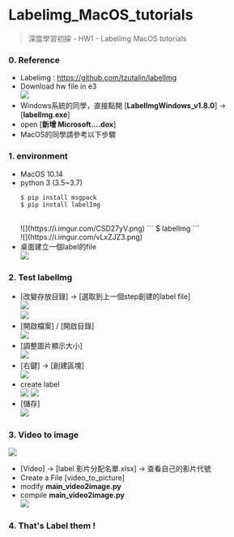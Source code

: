 # Labelimg_MacOS_tutorials

> 深度學習初探 - HW1 - Labelimg MacOS tutorials

### 0. Reference 
- Labelimg : https://github.com/tzutalin/labelImg
- Download hw file in e3<br />
    ![](https://i.imgur.com/usQ2Mss.png)
- Windows系統的同學，直接點開 [**LabelImgWindows_v1.8.0**] -> [**labelImg.exe**]
- open [**新增 Microsoft....dox**]
- MacOS的同學請參考以下步驟

### 1. environment
- MacOS 10.14
- python 3 (3.5~3.7)
    ```
    $ pip install msgpack
    $ pip install labelImg
    ```
    <br />
    ![](https://i.imgur.com/CSD27yV.png)
    ```
    $ labelImg
    ```
    <br />
    ![](https://i.imgur.com/vLxZJZ3.png)
- 桌面建立一個label的file<br />
    ![](https://i.imgur.com/4bPZLPc.png)

    
### 2. Test labelImg
- [改變存放目錄] -> [選取到上一個step創建的label file]<br />
    ![](https://i.imgur.com/P65cJM4.png)<br />
    ![](https://i.imgur.com/oEWoGAM.png)
- [開啟檔案] / [開啟目錄]<br />
    ![](https://i.imgur.com/8Qmie2o.png)
- [調整圖片顯示大小]<br />
    ![](https://i.imgur.com/PC7zP3V.png)
- [右鍵] -> [創建區塊]<br />
    ![](https://i.imgur.com/PC1w1hm.png)
- create label<br />
    ![](https://i.imgur.com/r55lrj4.png)
    ![](https://i.imgur.com/uEtI2IJ.png)
- [儲存]<br />
    ![](https://i.imgur.com/3e2Dc38.png)


### 3. Video to image
![](https://i.imgur.com/usQ2Mss.png)<br />
- [Video] -> [label 影片分配名單.xlsx] -> 查看自己的影片代號
- Create a File [video_to_picture]
- modify **main_video2image.py**
- compile **main_video2image.py** <br />
![](https://i.imgur.com/BsZ0qqZ.png)

### 4. That's Label them !
